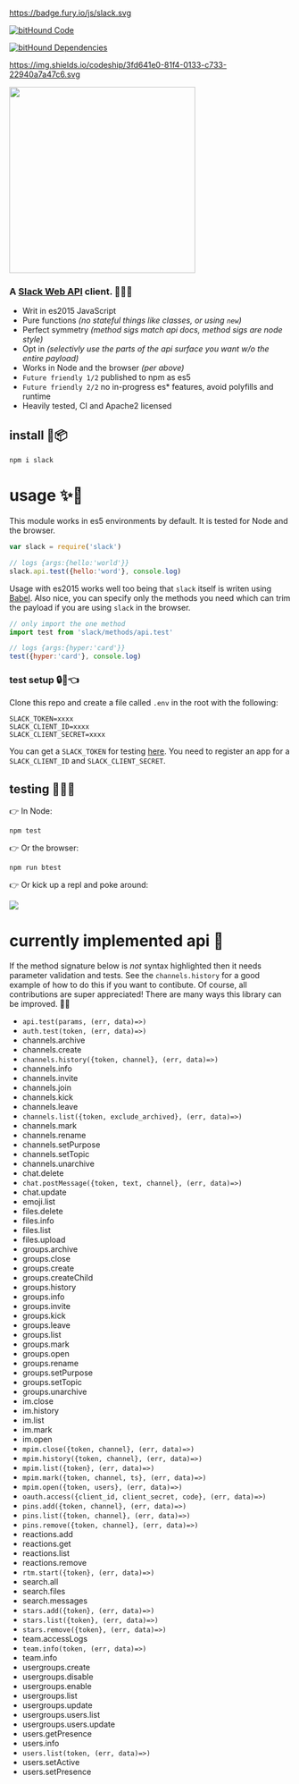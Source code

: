 https://badge.fury.io/js/slack.svg

[![bitHound Code](https://www.bithound.io/github/smallwins/slack/badges/code.svg)](https://www.bithound.io/github/smallwins/slack) 

[![bitHound Dependencies](https://www.bithound.io/github/smallwins/slack/badges/dependencies.svg)](https://www.bithound.io/github/smallwins/slack/master/dependencies/npm) 

https://img.shields.io/codeship/3fd641e0-81f4-0133-c733-22940a7a47c6.svg

<img width=333 src=https://s3-us-west-1.amazonaws.com/bugbot/slack-js.svg>

### A [Slack Web API](https://api.slack.com/methods) client. :seedling::raised_hands::two_hearts:

- Writ in es2015 JavaScript
- Pure functions *(no stateful things like classes, or using `new`)*
- Perfect symmetry *(method sigs match api docs, method sigs are node style)*
- Opt in *(selectivly use the parts of the api surface you want w/o the entire payload)*
- Works in Node and the browser *(per above)*
- `Future friendly 1/2` published to npm as es5
- `Future friendly 2/2` no in-progress es* features, avoid polyfills and runtime
- Heavily tested, CI and Apache2 licensed

## install :star2::package:

    npm i slack

# usage :sparkles::rocket:

This module works in es5 environments by default. It is tested for Node and the browser.

```javascript
var slack = require('slack')

// logs {args:{hello:'world'}}
slack.api.test({hello:'word'}, console.log)
```

Usage with es2015 works well too being that `slack` itself is writen using [Babel](http://babeljs.io/). Also nice, you can specify only the methods you need which can trim the payload if you are using `slack` in the browser.

```javascript
// only import the one method
import test from 'slack/methods/api.test'

// logs {args:{hyper:'card'}}
test({hyper:'card'}, console.log)
```

### test setup :lock::key::point_left:

Clone this repo and create a file called `.env` in the root with the following:

```
SLACK_TOKEN=xxxx
SLACK_CLIENT_ID=xxxx
SLACK_CLIENT_SECRET=xxxx
```

You can get a `SLACK_TOKEN` for testing [here](https://api.slack.com/web). You need to register an app for a `SLACK_CLIENT_ID` and `SLACK_CLIENT_SECRET`.

## testing :green_heart::green_heart::green_heart:

:point_right: In Node:

```
npm test
```

:point_right: Or the browser:

```
npm run btest
```

:point_right: Or kick up a repl and poke around:

<img src=https://s3-us-west-1.amazonaws.com/bugbot/slack-repl.png>

# currently implemented api :tada:

If the method signature below is *not* syntax highlighted then it needs parameter validation and tests. See the `channels.history` for a good example of how to do this if you want to contibute. Of course, all contributions are super appreciated! There are many ways this library can be improved. :honeybee::triangular_flag_on_post:

- `api.test(params, (err, data)=>)`
- `auth.test(token, (err, data)=>)`
- channels.archive
- channels.create
- `channels.history({token, channel}, (err, data)=>)`
- channels.info
- channels.invite
- channels.join
- channels.kick
- channels.leave
- `channels.list({token, exclude_archived}, (err, data)=>)`
- channels.mark
- channels.rename
- channels.setPurpose
- channels.setTopic
- channels.unarchive
- chat.delete
- `chat.postMessage({token, text, channel}, (err, data)=>)`
- chat.update
- emoji.list
- files.delete
- files.info
- files.list
- files.upload
- groups.archive
- groups.close
- groups.create
- groups.createChild
- groups.history
- groups.info
- groups.invite
- groups.kick
- groups.leave
- groups.list
- groups.mark
- groups.open
- groups.rename
- groups.setPurpose
- groups.setTopic
- groups.unarchive
- im.close
- im.history
- im.list
- im.mark
- im.open
- `mpim.close({token, channel}, (err, data)=>)`
- `mpim.history({token, channel}, (err, data)=>)`
- `mpim.list({token}, (err, data)=>)`
- `mpim.mark({token, channel, ts}, (err, data)=>)`
- `mpim.open({token, users}, (err, data)=>)`
- `oauth.access({client_id, client_secret, code}, (err, data)=>)`
- `pins.add({token, channel}, (err, data)=>)`
- `pins.list({token, channel}, (err, data)=>)`
- `pins.remove({token, channel}, (err, data)=>)`
- reactions.add
- reactions.get
- reactions.list
- reactions.remove
- `rtm.start({token}, (err, data)=>)`
- search.all
- search.files
- search.messages
- `stars.add({token}, (err, data)=>)`
- `stars.list({token}, (err, data)=>)`
- `stars.remove({token}, (err, data)=>)`
- team.accessLogs
- `team.info(token, (err, data)=>)`
- team.info
- usergroups.create
- usergroups.disable
- usergroups.enable
- usergroups.list
- usergroups.update
- usergroups.users.list
- usergroups.users.update
- users.getPresence
- users.info
- `users.list(token, (err, data)=>)`
- users.setActive
- users.setPresence

